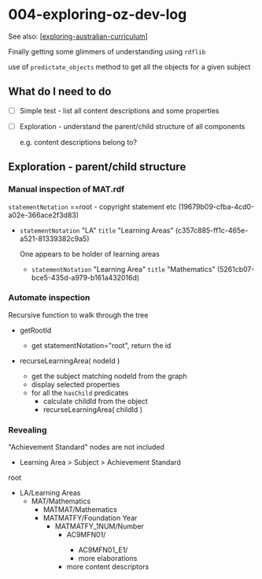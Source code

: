 # 004-exploring-oz-dev-log

See also: [[exploring-australian-curriculum]]

Finally getting some glimmers of understanding using `rdflib`

use of `predictate_objects` method to get all the objects for a given subject

## What do I need to do

- [ ] Simple test - list all content descriptions and some properties
- [ ] Exploration - understand the parent/child structure of all components

    e.g. content descriptions belong to?




## Exploration - parent/child structure

### Manual inspection of MAT.rdf

`statementNotation` ==root - copyright statement etc (19679b09-cfba-4cd0-a02e-366ace2f3d83)

- `statementNotation` "LA"  `title` "Learning Areas" (c357c885-ff1c-465e-a521-81339382c9a5)

    One appears to be holder of learning areas
    - `statementNotation` "Learning Area" `title` "Mathematics" (5261cb07-bce5-435d-a979-b161a432016d)

### Automate inspection

Recursive function to walk through the tree

- getRootId 

  - get statementNotation="root", return the id

- recurseLearningArea( nodeId )

    - get the subject matching nodeId from the graph
    - display selected properties
    - for all the `hasChild` predicates
      - calculate childId from the object
      - recurseLearningArea( childId )
    
### Revealing

"Achievement Standard" nodes are not included


- Learning Area > Subject > Achievement Standard

root
- LA/Learning Areas
  - MAT/Mathematics
    - MATMAT/Mathematics
    - MATMATFY/Foundation Year
      - MATMATFY_1NUM/Number
        - AC9MFN01/<content descriptor title>
          - AC9MFN01_E1/<content elaboration title>
          - more elaborations
        - more content descriptors


[//begin]: # "Autogenerated link references for markdown compatibility"
[exploring-australian-curriculum]: exploring-australian-curriculum "Exploring australian curriculum"
[//end]: # "Autogenerated link references"